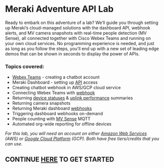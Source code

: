 # Meraki Adventure API Lab

Ready to embark on this adventure of a lab? We’ll guide you through setting up Meraki’s cloud-managed solutions with the dashboard API, webhook alerts, and MV camera snapshots with real-time people detection (MV Sense), all connected together with Cisco Webex Teams and running on your own cloud services. No programming experience is needed, and just as long as you follow the steps, you’ll end up with a new set of leading edge demos that can be shown in seconds to display the power of APIs.

### Topics covered:
- [Webex Teams](https://developer.webex.com/) - creating a chatbot account
- Meraki Dashboard - setting up [API](https://documentation.meraki.com/zGeneral_Administration/Other_Topics/The_Cisco_Meraki_Dashboard_API) access
- Creating chatbot webhook in AWS/GCP cloud service
- Connecting Webex Teams with [webhook](https://developer.webex.com/docs/api/v1/webhooks/create-a-webhook)
- Returning [device statuses](https://api.meraki.com/api_docs#list-the-status-of-every-meraki-device-in-the-organization) & [uplink performance](https://api.meraki.com/api_docs#return-the-uplink-loss-and-latency-for-every-mx-in-the-organization-from-2---7-minutes-ago) summaries
- Returning camera snapshots
- Returning Meraki dashboard [webhooks](https://documentation.meraki.com/zGeneral_Administration/Other_Topics/Webhooks)
- Triggering dashboard webhooks on-demand
- People counting with [MV Sense](https://documentation.meraki.com/MV/Video_Analytics/MV_Sense) MQTT
- Automated org-wide reporting for offline devices


_For this lab, you will need an account on either [Amazon Web Services](https://aws.amazon.com/) (AWS) or [Google Cloud Platform](https://cloud.google.com/) (GCP). Both have free tiers/credits that you can use._

## CONTINUE [HERE](http://cs.co/adventure) TO GET STARTED
